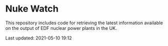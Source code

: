 # Nuke Watch

This repository includes code for retrieving the latest information available on the output of EDF nuclear power plants in the UK.

Last updated: 2021-05-10 19:12